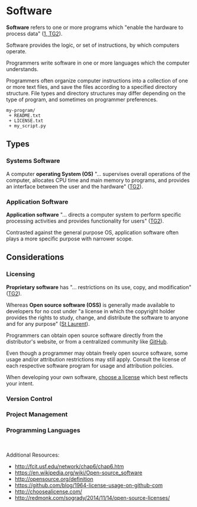 # Software

**Software** refers to one or more programs which "enable the hardware to process data" ([1, TG2](/README.md/#accompanying-textbook)).

Software provides the logic, or set of instructions, by which computers operate.

Programmers write software in one or more languages which the computer understands.

Programmers often organize computer instructions into a collection of one or more text files, and save the files according to a specified directory structure. File types and directory structures may differ depending on the type of program, and sometimes on programmer preferences.

````
my-program/
 + README.txt
 + LICENSE.txt
 + my_script.py
````

## Types

### Systems Software

A computer **operating System (OS)** "... supervises overall operations of the computer, allocates CPU time and main memory to programs, and provides an interface between the user and the hardware" ([TG2](/README.md/#accompanying-textbook)).

### Application Software

**Application software** "... directs a computer system to perform specific processing activities and provides functionality for users" ([TG2](/README.md/#accompanying-textbook)).

Contrasted against the general purpose OS, application software often plays a more specific purpose with narrower scope.

## Considerations

### Licensing

**Proprietary software** has "... restrictions on its use, copy, and modification" ([TG2](/README.md/#accompanying-textbook)).

Whereas **Open source software (OSS)** is generally made available to developers for no cost under "a license in which the copyright holder provides the rights to study, change, and distribute the software to anyone and for any purpose" ([St Laurent](https://en.wikipedia.org/wiki/Open-source_software#cite_note-1)).

Programmers can obtain open source software directly from the distributor's website, or from a centralized community like [GitHub](https://github.com/explore).

Even though a programmer may obtain freely open source software, some usage and/or attribution restrictions may still apply. Consult the license of each respective software program for usage and attribution policies.

When developing your own software, [choose a license](http://choosealicense.com/) which best reflects your intent.

### Version Control

### Project Management

### Programming Languages












<br>

Additional Resources:

 + http://fcit.usf.edu/network/chap6/chap6.htm
 + https://en.wikipedia.org/wiki/Open-source_software
 + http://opensource.org/definition
 + https://github.com/blog/1964-license-usage-on-github-com
 + http://choosealicense.com/
 + http://redmonk.com/sogrady/2014/11/14/open-source-licenses/
